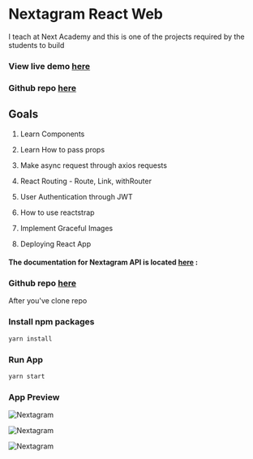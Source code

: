 # Nextagram React Web

I teach at Next Academy and this is one of the projects required by the students to build

### View live demo [here](https://nextagram-react-web.netlify.com/)

### Github repo [here](https://github.com/edwincapel/nextragram-react-web)

## Goals
1) Learn Components

2) Learn How to pass props

3) Make async request through axios requests

4) React Routing - Route, Link, withRouter

5) User Authentication through JWT

6) How to use reactstrap

7) Implement Graceful Images

8) Deploying React App

#### The documentation for Nextagram API is located [here](https://documenter.getpostman.com/view/2792518/RzZ6HLBy) :

### Github repo [here](https://github.com/edwincapel/nextragram-react-web)

After you've clone repo

### Install npm packages

```sh
yarn install
```

### Run App

```sh
yarn start
```
### App Preview

![Nextagram](https://i.imgur.com/gSnRy1X.png)

![Nextagram](https://i.imgur.com/MBsCaixr.png)

![Nextagram](https://i.imgur.com/sngLV5i.png)